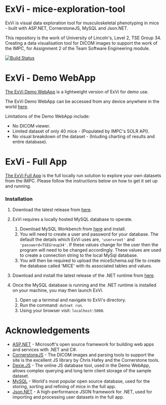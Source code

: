 # ExVi - mice-exploration-tool
ExVi is visual data exploration tool for musculoskeletal phenotyping in mice - built with ASP.NET, CornerstoneJS, MySQL and Json.NET.

This repository is the work of University of Lincoln's, Level 2, TSE Group 34. Creating a data visualisation tool for DICOM images to support the work of the IMPC, for Assignment 2 of the Team Software Engineering module.

[![Build Status](https://travis-ci.com/laurencebrwn/mice-exploration-tool.svg?token=sX5CMpv3R8hjH5qNNqFT&branch=master)](https://travis-ci.com/laurencebrwn/mice-exploration-tool)

# ExVi - Demo WebApp
[The ExVi Demo WebApp](https://github.com/laurencebrwn/mice-exploration-tool/tree/demo) is a lightweight version of ExVi for demo use. 

The ExVi Demo WebApp can be accessed from any device anywhere in the world [here](https://met.azurewebsites.net/).

Limitations of the Demo  WebApp include:
* No DICOM viewer.
* Limited dataset of only 40 mice - (Populated by IMPC's SOLR API).
* No visual breakdown of the dataset - (Inluding charting of results and entire database).

# ExVi - Full App
[The ExVi Full App](https://github.com/laurencebrwn/mice-exploration-tool/) is the full locally run solution to explore your own datasets from the IMPC. Please follow the instructions below on how to get it set up and running.

### Installation
1. Download the latest release from [here](https://github.com/laurencebrwn/mice-exploration-tool/releases).

1. ExVi requires a locally hosted MySQL database to operate.
    1. Download MySQL Workbench from [here](https://dev.mysql.com/downloads/) and install.
    1. You will need to create a user and password for your database. The default the details which ExVi uses are, ```'user=root'``` and ```'password=TSEGroup34'```. If these values change for the user then the program will need to be changed accordingly. These values are used to create a connection string to the local MySql database.
    1. You will then be required to upload the miceSchema.sql file to create the database called 'MICE' with its associated tables and values.
    
1. Download and install the latest release of the .NET runtime from [here](https://dotnet.microsoft.com/download).

1. Once the MySQL database is running and the .NET runtime is installed on your machine, you may then launch ExVi.
    1. Open up a terminal and navigate to ExVi's directory.
    1. Run the command: ```dotnet run```.
    1. Using your browser visit: ```localhost:5000```.

# Acknowledgements
* [ASP.NET](https://dotnet.microsoft.com/apps/aspnet) - Microsoft's open source framework for building web apps and services with .NET and C#.
* [CornerstoneJS](https://github.com/cornerstonejs/cornerstone) - The DICOM images and parsing tools to support the site is the excellent JS library by Chris Hafey and the Cornerstone tools.
* [Dexie.JS](https://dexie.org/) - The online JS database tool, used in the Demo WebApp, allows complex querying and long term client storage of the sample dataset.
* [MySQL](https://www.mysql.com/) - World's most popular open source database, used for the storing, sorting and refining of mice in the full app.
* [Json.NET](https://www.newtonsoft.com/json) - A high-performance JSON framework for .NET, used for importing and processing user datasets in the full app.



